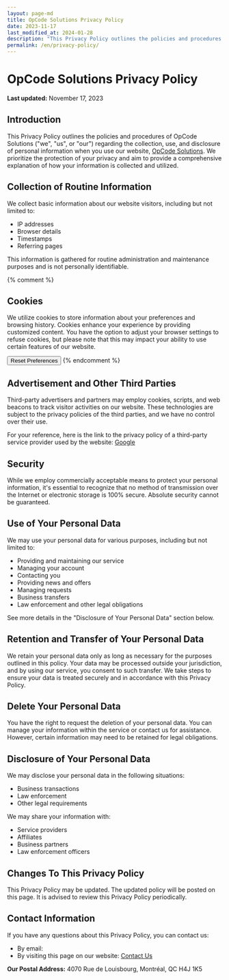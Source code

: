 ```yaml
---
layout: page-md
title: OpCode Solutions Privacy Policy
date: 2023-11-17
last_modified_at: 2024-01-28
description: "This Privacy Policy outlines the policies and procedures of OpCode Solutions regarding the collection, use, and disclosure of personal information when you use our website, OpCode Solutions."
permalink: /en/privacy-policy/
---
```


# OpCode Solutions Privacy Policy

**Last updated:** November 17, 2023

## Introduction

This Privacy Policy outlines the policies and procedures of OpCode Solutions ("we", "us", or "our") regarding the collection, use, and disclosure of personal information when you use our website, [OpCode Solutions](https://opcodesolutions.com/). We prioritize the protection of your privacy and aim to provide a comprehensive explanation of how your information is collected and utilized.

## Collection of Routine Information

We collect basic information about our website visitors, including but not limited to:

- IP addresses
- Browser details
- Timestamps
- Referring pages

This information is gathered for routine administration and maintenance purposes and is not personally identifiable.

{% comment %}
## Cookies

We utilize cookies to store information about your preferences and browsing history. Cookies enhance your experience by providing customized content. You have the option to adjust your browser settings to refuse cookies, but please note that this may impact your ability to use certain features of our website.

<button type="button" class="btn btn-primary" onclick="resetOptimalBrowsing()">Reset Preferences</button>
{% endcomment %}

## Advertisement and Other Third Parties

Third-party advertisers and partners may employ cookies, scripts, and web beacons to track visitor activities on our website. These technologies are subject to the privacy policies of the third parties, and we have no control over their use.

For your reference, here is the link to the privacy policy of a third-party service provider used by the website: <a href="https://policies.google.com/privacy" target="_blank">Google</a>

## Security

While we employ commercially acceptable means to protect your personal information, it's essential to recognize that no method of transmission over the Internet or electronic storage is 100% secure. Absolute security cannot be guaranteed.

## Use of Your Personal Data

We may use your personal data for various purposes, including but not limited to:

- Providing and maintaining our service
- Managing your account
- Contacting you
- Providing news and offers
- Managing requests
- Business transfers
- Law enforcement and other legal obligations

See more details in the "Disclosure of Your Personal Data" section below.

## Retention and Transfer of Your Personal Data

We retain your personal data only as long as necessary for the purposes outlined in this policy. Your data may be processed outside your jurisdiction, and by using our service, you consent to such transfer. We take steps to ensure your data is treated securely and in accordance with this Privacy Policy.

## Delete Your Personal Data

You have the right to request the deletion of your personal data. You can manage your information within the service or contact us for assistance. However, certain information may need to be retained for legal obligations.

## Disclosure of Your Personal Data

We may disclose your personal data in the following situations:

- Business transactions
- Law enforcement
- Other legal requirements

We may share your information with:

- Service providers
- Affiliates
- Business partners
- Law enforcement officers

## Changes To This Privacy Policy

This Privacy Policy may be updated. The updated policy will be posted on this page. It is advised to review this Privacy Policy periodically.

## Contact Information

If you have any questions about this Privacy Policy, you can contact us:

- By email: <script>writeMailtoLink("WVZjMWJXSXdRblpqUjA1MldrZFdlbUl5ZURGa1IyeDJZbTVOZFZreU9YUT0=");</script>
- By visiting this page on our website: [Contact Us](/en/contact/)

**Our Postal Address:** 4070 Rue de Louisbourg, Montréal, QC H4J 1K5
